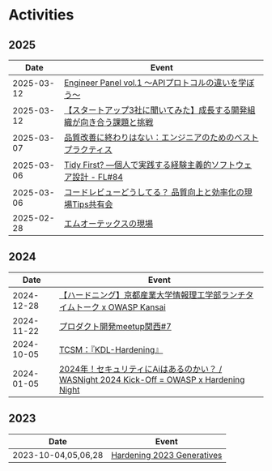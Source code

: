 # Activities

## 2025

| Date | Event |
| --- | --- |
| 2025-03-12 | [Engineer Panel vol.1 〜APIプロトコルの違いを学ぼう〜](https://blastengine.connpass.com/event/346433/) |
| 2025-03-12 | [【スタートアップ3社に聞いてみた】成長する開発組織が向き合う課題と挑戦](https://hacobu.connpass.com/event/345920/) |
| 2025-03-07 | [品質改善に終わりはない：エンジニアのためのベストプラクティス](https://increments.connpass.com/event/344175/) |
| 2025-03-06 | [Tidy First? ―個人で実践する経験主義的ソフトウェア設計 - FL#84](https://forkwell.connpass.com/event/346436/) |
| 2025-03-06 | [コードレビューどうしてる？ 品質向上と効率化の現場Tips共有会](https://findy.connpass.com/event/345102/) |
| 2025-02-28 | [エムオーテックスの現場](https://devlove-kansai.doorkeeper.jp/events/181655/) |

## 2024

| Date | Event |
| --- | --- |
| 2024-12-28 | [【ハードニング】京都産業大学情報理工学部ランチタイムトーク x OWASP Kansai](https://owasp-kansai.doorkeeper.jp/events/179740/) |
| 2024-11-22 | [プロダクト開発meetup関西#7](https://product-dev-meetup-kansai.connpass.com/event/334068/) |
| 2024-10-05 | [TCSM：『KDL-Hardening』](https://tokushima-cyber-security-meetup.connpass.com/event/323352/) |
| 2024-01-05 | [2024年！セキュリティにAiはあるのかい？ / WASNight 2024 Kick-Off = OWASP x Hardening Night](https://owasp.doorkeeper.jp/events/167599/) |

## 2023

| Date | Event |
| --- | --- |
| 2023-10-04,05,06,28 | [Hardening 2023 Generatives](https://wasforum.jp/hardening-project/hardening-2023-generatives/) |

